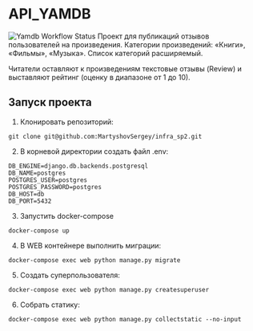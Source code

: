 # API_YAMDB
![Yamdb Workflow Status](https://github.com/martyshovsergey/yamdb_final/actions/workflows/yamdb_workflow.yml/badge.svg?branch=master&event=push)
Проект для публикаций отзывов пользователей на произведения. Категории произведений: «Книги», «Фильмы», «Музыка». Список категорий расширяемый.

Читатели оставляют к произведениям текстовые отзывы (Review) и выставляют рейтинг (оценку в диапазоне от 1 до 10).

## Запуск проекта

1. Клонировать репозиторий:
```
git clone git@github.com:MartyshovSergey/infra_sp2.git
```

2. В корневой директории создать файл .env:
```
DB_ENGINE=django.db.backends.postgresql
DB_NAME=postgres
POSTGRES_USER=postgres
POSTGRES_PASSWORD=postgres
DB_HOST=db
DB_PORT=5432
```

3. Запустить docker-compose
```
docker-compose up
```

4. В WEB контейнере выполнить миграции:
```
docker-compose exec web python manage.py migrate
```

5. Создать суперпользователя:
```
docker-compose exec web python manage.py createsuperuser
```

6. Собрать статику:
```
docker-compose exec web python manage.py collectstatic --no-input
```
